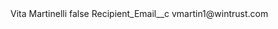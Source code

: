 <?xml version="1.0" encoding="UTF-8"?>
<CustomMetadata xmlns="http://soap.sforce.com/2006/04/metadata" xmlns:xsi="http://www.w3.org/2001/XMLSchema-instance" xmlns:xsd="http://www.w3.org/2001/XMLSchema">
    <label>Vita Martinelli</label>
    <protected>false</protected>
    <values>
        <field>Recipient_Email__c</field>
        <value xsi:type="xsd:string">vmartin1@wintrust.com</value>
    </values>
</CustomMetadata>
